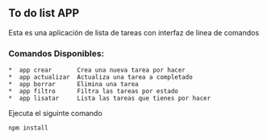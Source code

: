
## To do list APP

Esta es una aplicación de lista de tareas con interfaz de linea de comandos


### Comandos Disponibles:

    *  app crear       Crea una nueva tarea por hacer
    *  app actualizar  Actualiza una tarea a completado
    *  app borrar      Elimina una tarea
    *  app filtro      Filtra las tareas por estado
    *  app lisatar     Lista las tareas que tienes por hacer



Ejecuta el siguinte comando
```
npm install
```
